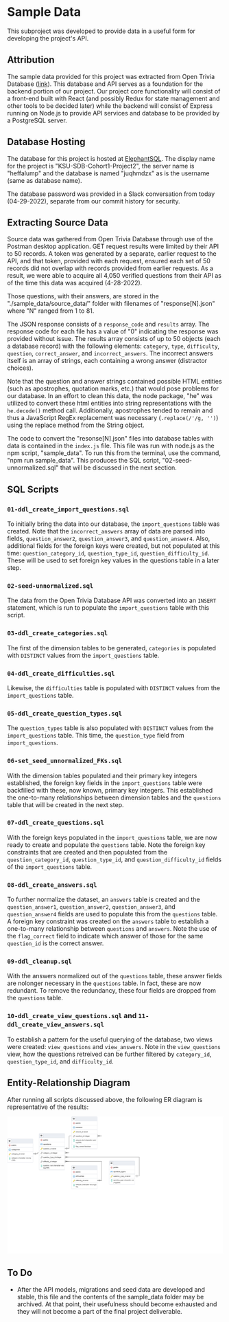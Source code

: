 # Sample Data

This subproject was developed to provide data in a useful form for developing the project's API.

## Attribution

The sample data provided for this project was extracted from Open Trivia Database ([link](https://www.opentdb.com)).  This database and API serves as a foundation for the backend portion of our project.  Our project core functionality will consist of a front-end built with React (and possibly Redux for state management and other tools to be decided later) while the backend will consist of Express running on Node.js to provide API services and database to be provided by a PostgreSQL server.

## Database Hosting

The database for this project is hosted at [ElephantSQL](https://www.elephantsql.com).  The display name for the project is "KSU-SDB-Cohort1-Project2", the server name is "heffalump" and the database is named "juqhmdzx" as is the username (same as database name).

The database password was provided in a Slack conversation from today (04-29-2022), separate from our commit history for security.

## Extracting Source Data

Source data was gathered from Open Trivia Database through use of the Postman desktop application.  GET request results were limited by their API to 50 records.  A token was generated by a separate, earlier request to the API, and that token, provided with each request, ensured each set of 50 records did not overlap with records provided from earlier requests.  As a result, we were able to acquire all 4,050 verified questions from their API as of the time this data was acquired (4-28-2022).

Those questions, with their answers, are stored in the "./sample_data/source_data/" folder with filenames of "response[N].json" where "N" ranged from 1 to 81.

The JSON response consists of a ```response_code``` and ```results``` array.  The response code for each file has a value of "0" indicating the response was provided without issue.  The results array consists of up to 50 objects (each a database record) with the following elements:  ```category```, ```type```, ```difficulty```, ```question```, ```correct_answer```, and ```incorrect_answers```.  The incorrect answers itself is an array of strings, each containing a wrong answer (distractor choices).

Note that the question and answer strings contained possible HTML entities (such as apostrophes, quotation marks, etc.) that would pose problems for our database.  In an effort to clean this data, the node package, "he" was utilized to convert these html entities into string representations with the ```he.decode()``` method call.  Additionally, apostrophes tended to remain and thus a JavaScript RegEx replacement was necessary (```.replace(/'/g, '')```) using the replace method from the String object.

The code to convert the "resonse[N].json" files into database tables with data is contained in the ```index.js``` file.  This file was run with node.js as the npm script, "sample_data".  To run this from the terminal, use the command, "npm run sample_data".  This produces the SQL script, "02-seed-unnormalized.sql" that will be discussed in the next section.

## SQL Scripts

### ```01-ddl_create_import_questions.sql```

To initially bring the data into our database, the ```import_questions``` table was created.  Note that the ```incorrect_answers``` array of data are parsed into fields, ```question_answer2```, ```question_answer3```, and ```question_answer4```.  Also, additional fields for the foreign keys were created, but not populated at this time:  ```question_category_id```, ```question_type_id```, ```question_difficulty_id```.  These will be used to set foreign key values in the questions table in a later step.

### ```02-seed-unnormalized.sql```

The data from the Open Trivia Database API was converted into an ```INSERT``` statement, which is run to populate the ```import_questions``` table with this script.

### ```03-ddl_create_categories.sql```

The first of the dimension tables to be generated, ```categories``` is populated with ```DISTINCT``` values from the ```import_questions``` table.

### ```04-ddl_create_difficulties.sql```

Likewise, the ```difficulties``` table is populated with ```DISTINCT``` values from the ```import_questions``` table.

### ```05-ddl_create_question_types.sql```

The ```question_types``` table is also populated with ```DISTINCT``` values from the ```import_questions``` table.  This time, the ```question_type``` field from ```import_questions```.

### ```06-set_seed_unnormalized_FKs.sql```

With the dimension tables populated and their primary key integers established, the foreign key fields in the ```import_questions``` table were backfilled with these, now known, primary key integers.  This established the one-to-many relationships between dimension tables and the ```questions``` table that will be created in the next step.

### ```07-ddl_create_questions.sql```

With the foreign keys populated in the ```import_questions``` table, we are now ready to create and populate the ```questions``` table.  Note the foreign key constraints that are created and then populated from the ```question_category_id```, ```question_type_id```, and ```question_difficulty_id``` fields of the ```import_questions``` table.

### ```08-ddl_create_answers.sql```

To further normalize the dataset, an ```answers``` table is created and the ```question_answer1```, ```question_answer2```, ```question_answer3```, and ```question_answer4``` fields are used to populate this from the ```questions``` table.  A foreign key constraint was created on the ```answers``` table to establish a one-to-many relationship between ```questions``` and ```answers```.  Note the use of the ```flag_correct``` field to indicate which answer of those for the same ```question_id``` is the correct answer.

### ```09-ddl_cleanup.sql```

With the answers normalized out of the ```questions``` table, these answer fields are nolonger necessary in the ```questions``` table.  In fact, these are now redundant.  To remove the redundancy, these four fields are dropped from the ```questions``` table.

### ```10-ddl_create_view_questions.sql``` and ```11-ddl_create_view_answers.sql```

To establish a pattern for the useful querying of the database, two views were created:  ```view_questions``` and ```view_answers```.  Note in the ```view_questions``` view, how the questions retreived can be further filtered by ```category_id```, ```question_type_id```, and ```difficulty_id```.

## Entity-Relationship Diagram

After running all scripts discussed above, the following ER diagram is representative of the results:

![sample_data\question_bank_erd.pgerd.png](sample_data\question_bank_erd.pgerd.png)

## To Do

- After the API models, migrations and seed data are developed and stable, this file and the contents of the sample_data folder may be archived.  At that point, their usefulness should become exhausted and they will not become a part of the final project deliverable.